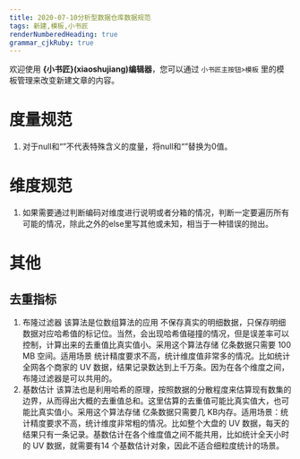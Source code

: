 ```yaml
---
title: 2020-07-10分析型数据仓库数据规范
tags: 新建,模板,小书匠
renderNumberedHeading: true
grammar_cjkRuby: true
---
```



欢迎使用 **{小书匠}(xiaoshujiang)编辑器**，您可以通过 `小书匠主按钮>模板` 里的模板管理来改变新建文章的内容。

# 度量规范

1. 对于null和“”不代表特殊含义的度量，将null和“”替换为0值。

# 维度规范

1. 如果需要通过判断编码对维度进行说明或者分箱的情况，判断一定要遍历所有可能的情况，除此之外的else里写其他或未知，相当于一种错误的抛出。


# 其他

## 去重指标

1. 布隆过滤器  该算法是位数组算法的应用 不保存真实的明细数据，只保存明细数据对应哈希值的标记位。当然，会出现哈希值碰撞的情况，但是误差率可以控制，计算出来的去重值比真实值小。采用这个算法存储 亿条数据只需要 100 MB 空间。适用场景 统计精度要求不高，统计维度值非常多的情况。比如统计全网各个商家的 UV 数据，结果记录数达到上千万条。因为在各个维度之间，布隆过滤器是可以共用的。
2. 基数估计  该算法也是利用哈希的原理，按照数据的分散程度来估算现有数集的边界，从而得出大概的去重值总和。这里估算的去重值可能比真实值大，也可能比真实值小。采用这个算法存储 亿条数据只需要几 KB内存。适用场景：统计精度要求不高，统计维度非常粗的情况。比如整个大盘的 UV 数据，每天的结果只有一条记录。基数估计在各个维度值之间不能共用，比如统计全天小时的 UV 数据，就需要有14 个基数估计对象，因此不适合细粒度统计的场景。
